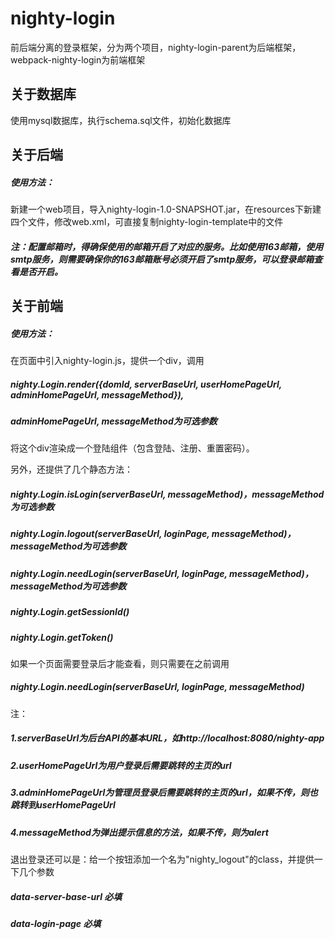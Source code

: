 # nighty-login
前后端分离的登录框架，分为两个项目，nighty-login-parent为后端框架，webpack-nighty-login为前端框架

## 关于数据库
使用mysql数据库，执行schema.sql文件，初始化数据库

## 关于后端
##### 使用方法：
新建一个web项目，导入nighty-login-1.0-SNAPSHOT.jar，在resources下新建四个文件，修改web.xml，可直接复制nighty-login-template中的文件
##### 注：配置邮箱时，得确保使用的邮箱开启了对应的服务。比如使用163邮箱，使用smtp服务，则需要确保你的163邮箱账号必须开启了smtp服务，可以登录邮箱查看是否开启。

## 关于前端
##### 使用方法：
在页面中引入nighty-login.js，提供一个div，调用
##### nighty.Login.render({domId, serverBaseUrl, userHomePageUrl, adminHomePageUrl, messageMethod}),
##### adminHomePageUrl, messageMethod为可选参数
将这个div渲染成一个登陆组件（包含登陆、注册、重置密码）。

另外，还提供了几个静态方法：
##### nighty.Login.isLogin(serverBaseUrl, messageMethod)，messageMethod为可选参数
##### nighty.Login.logout(serverBaseUrl, loginPage, messageMethod)，messageMethod为可选参数
##### nighty.Login.needLogin(serverBaseUrl, loginPage, messageMethod)，messageMethod为可选参数
##### nighty.Login.getSessionId()
##### nighty.Login.getToken()
如果一个页面需要登录后才能查看，则只需要在<body>之前调用
##### nighty.Login.needLogin(serverBaseUrl, loginPage, messageMethod)

注：
##### 1.serverBaseUrl为后台API的基本URL，如http://localhost:8080/nighty-app
##### 2.userHomePageUrl为用户登录后需要跳转的主页的url
##### 3.adminHomePageUrl为管理员登录后需要跳转的主页的url，如果不传，则也跳转到userHomePageUrl
##### 4.messageMethod为弹出提示信息的方法，如果不传，则为alert

退出登录还可以是：给一个按钮添加一个名为"nighty_logout"的class，并提供一下几个参数
##### data-server-base-url 必填
##### data-login-page 必填

